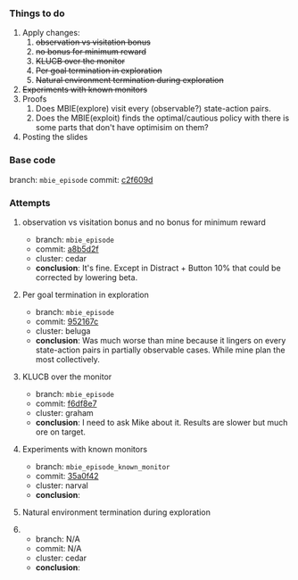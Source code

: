 ### Things to do

1. Apply changes:
    1. ~~observation vs visitation bonus~~
    2. ~~no bonus for minimum reward~~
    3. ~~KLUCB over the monitor~~
    4. ~~Per goal termination in exploration~~
    5. ~~Natural environment termination during exploration~~ 
2. ~~Experiments with known monitors~~
3. Proofs
    1. Does MBIE(explore) visit every (observable?) state-action pairs.
    2. Does the MBIE(exploit) finds the optimal/cautious policy with there is some parts that don't have optimisim on
       them?
4. Posting the slides

### Base code

branch: `mbie_episode`
commit: [c2f609d](https://github.com/alirezakazemipour/ofu/tree/mbie_episode)

### Attempts

1. observation vs visitation bonus and no bonus for minimum reward
    - branch: `mbie_episode`
    - commit: [a8b5d2f](https://github.com/alirezakazemipour/ofu/tree/mbie_episode)
    - cluster: cedar
    - **conclusion**: It's fine. Except in Distract + Button 10% that could be corrected by lowering beta.

2. Per goal termination in exploration
    - branch: `mbie_episode`
    - commit: [952167c](https://github.com/alirezakazemipour/ofu/tree/mbie_episode)
    - cluster: beluga
    - **conclusion**: Was much worse than mine because it lingers on every state-action pairs in partially observable
      cases. While mine plan the most collectively.

3. KLUCB over the monitor
    - branch: `mbie_episode`
    - commit: [f6df8e7](https://github.com/alirezakazemipour/ofu/tree/mbie_episode)
    - cluster: graham
    - **conclusion**: I need to ask Mike about it. Results are slower but much ore on target.

4. Experiments with known monitors
    - branch: `mbie_episode_known_monitor`
    - commit: [35a0f42](https://github.com/alirezakazemipour/ofu/tree/mbie_episode_known_monitor)
    - cluster: narval
    - **conclusion**:
   
5. Natural environment termination during exploration
6. - branch: N/A
    - commit: N/A
    - cluster: cedar
    - **conclusion**:
